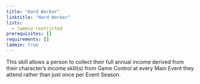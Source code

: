 ```yaml
---
title: "Hard Worker"
linktitle: "Hard Worker"
lists:
  - lammie-restricted
prerequisites: []
requirements: []
lammie: true
---
```


This skill allows a person to collect their full annual income derived from their character’s income skill(s) from Game Control at every Main Event they attend rather than just once per Event Season.

